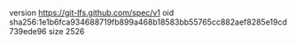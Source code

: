 version https://git-lfs.github.com/spec/v1
oid sha256:1e1b6fca934688719fb899a468b18583bb55765cc882aef8285e19cd739ede96
size 2526
